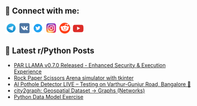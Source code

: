 ## 🔎 Connect with me:
[<img src="https://github.com/bullbesh/bullbesh/blob/main/images/Telegram.png" width="32" height="32" />](https://t.me/bullbesh)
[<img src="https://github.com/bullbesh/bullbesh/blob/main/images/VK.png" width="32" height="32" />](https://vk.com/bullbesh)
[<img src="https://github.com/bullbesh/bullbesh/blob/main/images/Twitter.png" width="32" height="32" />](https://twitter.com/bullbesh1)
[<img src="https://github.com/bullbesh/bullbesh/blob/main/images/Instagram.png" width="32" height="32" />](https://www.instagram.com/bullbesh)
[<img src="https://github.com/bullbesh/bullbesh/blob/main/images/Reddit.png" width="32" height="32" />](https://www.reddit.com/user/bullbesh)
[<img src="https://github.com/bullbesh/bullbesh/blob/main/images/YouTube.png" width="32" height="32" />](https://www.youtube.com/channel/UCtfjRs6uzgq5mfm8S06WTcg)

## 📕 Latest r/Python Posts
<!-- BLOG-POST-LIST:START -->
- [PAR LLAMA v0.7.0 Released - Enhanced Security &amp; Execution Experience](https://www.reddit.com/r/Python/comments/1nra2ps/par_llama_v070_released_enhanced_security/)
- [Rock Paper Scissors Arena simulator with tkinter](https://www.reddit.com/r/Python/comments/1nr7ozl/rock_paper_scissors_arena_simulator_with_tkinter/)
- [AI Pothole Detector LIVE – Testing on Varthur-Gunjur Road, Bangalore 🚧](https://www.reddit.com/r/Python/comments/1nr49v6/ai_pothole_detector_live_testing_on_varthurgunjur/)
- [city2graph: Geospatial Dataset → Graphs &lpar;Networks&rpar;](https://www.reddit.com/r/Python/comments/1nr32ff/city2graph_geospatial_dataset_graphs_networks/)
- [Python Data Model Exercise](https://www.reddit.com/r/Python/comments/1nr2v3j/python_data_model_exercise/)
<!-- BLOG-POST-LIST:END -->
